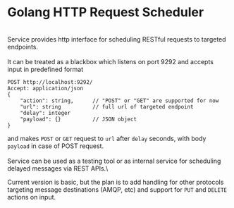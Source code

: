 # Golang HTTP Request Scheduler
\
Service provides http interface for scheduling RESTful requests to targeted endpoints. \
\
It can be treated as a blackbox which listens on port 9292 and accepts input in predefined format 

```
POST http://localhost:9292/
Accept: application/json
{
    "action": string,      // "POST" or "GET" are supported for now
    "url": string          // full url of targeted endpoint
    "delay": integer
    "payload": {}          // JSON object
}
```
and makes `POST` or `GET` request to `url` after `delay` seconds, with body `payload` in case of POST request.\
\
Service can be used as a testing tool or as internal service for scheduling delayed messages via REST APIs.\

Current version is basic, but the plan is to add handling for other protocols 
targeting message destinations (AMQP, etc) and support for `PUT` and `DELETE` actions on input.


